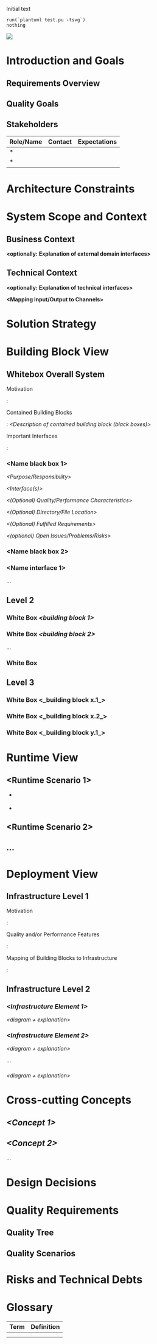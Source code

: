 Initial text

```@eval
run(`plantuml test.pu -tsvg`)
nothing
```

![](test.svg)

# Introduction and Goals

## Requirements Overview

## Quality Goals

## Stakeholders

| Role/Name   | Contact                   | Expectations              |
| ----------- | ------------------------- | -------------------- |
| *<Role-1> | *<Contact-1>*           | *<Expectation-1>*       |
| *<Role-2> | *<Contact-2>*           | *<Expectation-2>*       |

# Architecture Constraints

# System Scope and Context

## Business Context

**<Diagram or Table>**

**<optionally: Explanation of external domain interfaces>**

## Technical Context

**<Diagram or Table>**

**<optionally: Explanation of technical interfaces>**

**<Mapping Input/Output to Channels>**

# Solution Strategy

# Building Block View

## Whitebox Overall System

***<Overview Diagram>***

Motivation

:   *<text explanation>*

Contained Building Blocks

:   *<Description of contained building block (black boxes)>*

Important Interfaces

:   *<Description of important interfaces>*

### <Name black box 1>

*<Purpose/Responsibility>*

*<Interface(s)>*

*<(Optional) Quality/Performance Characteristics>*

*<(Optional) Directory/File Location>*

*<(Optional) Fulfilled Requirements>*

*<(optional) Open Issues/Problems/Risks>*

### <Name black box 2>

*<black box template>*

### <Name black box n>

*<black box template>*

### <Name interface 1>

...

### <Name interface m>

## Level 2

### White Box *<building block 1>*

*<white box template>*

### White Box *<building block 2>*

*<white box template>*

...

### White Box *<building block m>*

*<white box template>*

## Level 3

### White Box <\_building block x.1\_>

*<white box template>*

### White Box <\_building block x.2\_>

*<white box template>*

### White Box <\_building block y.1\_>

*<white box template>*

# Runtime View

## <Runtime Scenario 1>

-   *<insert runtime diagram or textual description of the scenario>*

-   *<insert description of the notable aspects of the interactions
    between the building block instances depicted in this diagram.>*

## <Runtime Scenario 2>

## ...

## <Runtime Scenario n>

# Deployment View

## Infrastructure Level 1

***<Overview Diagram>***

Motivation

:   *<explanation in text form>*

Quality and/or Performance Features

:   *<explanation in text form>*

Mapping of Building Blocks to Infrastructure

:   *<description of the mapping>*

## Infrastructure Level 2

### *<Infrastructure Element 1>*

*<diagram + explanation>*

### *<Infrastructure Element 2>*

*<diagram + explanation>*

...

### *<Infrastructure Element n>*

*<diagram + explanation>*

# Cross-cutting Concepts

## *<Concept 1>*

*<explanation>*

## *<Concept 2>*

*<explanation>*

...

## *<Concept n>*

*<explanation>*

# Design Decisions

# Quality Requirements

## Quality Tree

## Quality Scenarios

# Risks and Technical Debts

# Glossary

| Term                              | Definition                        |
| --------------------------------- | --------------------------------- |
| <Term-1>                        | <definition-1>                  |
| <Term-2>                        | <definition-2>                  |

